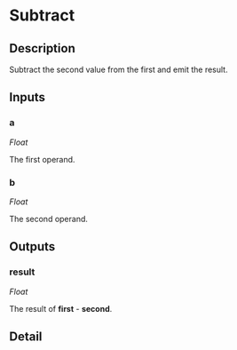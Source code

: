 # Subtract

## Description
Subtract the second value from the first and emit the result.

## Inputs
### a

*Float*

The first operand.

### b

*Float*

The second operand.

## Outputs
### result

*Float*

The result of **first** - **second**.

## Detail

